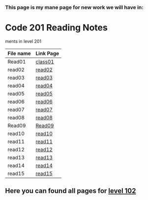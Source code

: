 ### This page is my mane page for new work we will have in:

# Code 201 Reading Notes

ments in level 201

File name | Link Page
------------ | -------------
Read01 | [class01](class01.md)
read02 | [read02](class02.md)
read03 | [read03](class03.md)
read04 | [read04](class04.md)
read05 | [read05](class05.md)
read06 | [read06](Class06.md)
read07 | [read07]()
read08 | [read08]()
Read09 | [Read09]()
read10 | [read10]()
read11 | [read11]()
read12 | [read12]()
read13 | [read13]()
read14 | [read14]()
read15 | [read15]()


## Here you can found all pages for [level 102](Code102ReadingNotes.md) 

